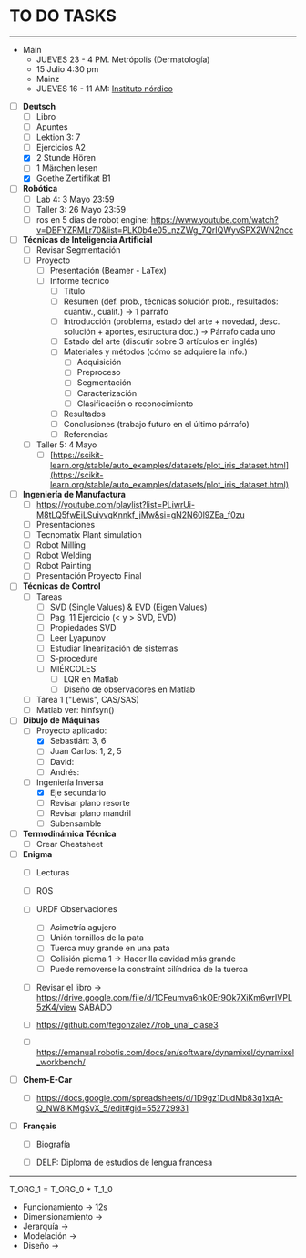 # TO DO TASKS 

---

- Main
	- JUEVES 23 - 4 PM. Metrópolis (Dermatología)
	- 15 Julio 4:30 pm
	- Mainz
	- JUEVES 16 - 11 AM: [Instituto nórdico](https://events.teams.microsoft.com/event/4f0862a9-ce52-4ed9-a33d-588dfbeb6072@c0539dc5-a784-46ff-8402-718cd7e48429)

- [ ] **Deutsch**
	- [ ] Libro
	- [ ] Apuntes
	- [ ] Lektion 3: 7
	- [ ] Ejercicios A2
	- [x] 2 Stunde Hören
	- [ ] 1 Märchen lesen
	- [x] Goethe Zertifikat B1

- [ ] **Robótica**
	- [ ] Lab 4: 3 Mayo 23:59
	- [ ] Taller 3: 26 Mayo 23:59
	- [ ] ros en 5 dias de robot engine: https://www.youtube.com/watch?v=DBFYZRMLr70&list=PLK0b4e05LnzZWg_7QrIQWyvSPX2WN2ncc

- [ ] **Técnicas de Inteligencia Artificial**
	- [ ] Revisar Segmentación
	- [ ] Proyecto
		- [ ] Presentación (Beamer - LaTex)
		- [ ] Informe técnico
			- [ ] Título
			- [ ] Resumen (def. prob., técnicas solución prob., resultados: cuantiv., cualit.) -> 1 párrafo
			- [ ] Introducción (problema, estado del arte + novedad, desc. solución + aportes, estructura doc.) -> Párrafo cada uno
			- [ ] Estado del arte (discutir sobre 3 artículos en inglés)
			- [ ] Materiales y métodos (cómo se adquiere la info.)
				- [ ] Adquisición
				- [ ] Preproceso
				- [ ] Segmentación
				- [ ] Caracterización
				- [ ] Clasificación o reconocimiento
			- [ ] Resultados
			- [ ] Conclusiones (trabajo futuro en el último párrafo)
			- [ ] Referencias
	- [ ] Taller 5: 4 Mayo
		- [ ] [https://scikit-learn.org/stable/auto_examples/datasets/plot_iris_dataset.html](https://scikit-learn.org/stable/auto_examples/datasets/plot_iris_dataset.html)

- [ ] **Ingeniería de Manufactura**
	- [ ] https://youtube.com/playlist?list=PLiwrUi-M8tLQ5fwEiLSuivvqKnnkf_jMw&si=gN2N60l9ZEa_f0zu
	- [ ] Presentaciones
	- [ ] Tecnomatix Plant simulation
	- [ ] Robot Milling
	- [ ] Robot Welding
	- [ ] Robot Painting
	- [ ] Presentación Proyecto Final

- [ ] **Técnicas de Control**
	- [ ] Tareas
		- [ ] SVD (Single Values) & EVD (Eigen Values)
		- [ ] Pag. 11 Ejercicio (< y > SVD, EVD)
		- [ ] Propiedades SVD
		- [ ] Leer Lyapunov
		- [ ] Estudiar linearización de sistemas
		- [ ] S-procedure
		- [ ] MIÉRCOLES
			- [ ] LQR en Matlab
			- [ ] Diseño de observadores en Matlab
	- [ ] Tarea 1 ("Lewis", CAS/SAS)
	- [ ] Matlab ver: hinfsyn()

- [ ] **Dibujo de Máquinas**
	- [ ] Proyecto aplicado:
		- [x] Sebastián: 3, 6
		- [ ] Juan Carlos: 1, 2, 5
		- [ ] David: 
		- [ ] Andrés: 
	- [ ] Ingeniería Inversa
		- [x] Eje secundario
		- [ ] Revisar plano resorte
		- [ ] Revisar plano mandril
		- [ ] Subensamble

- [ ] **Termodinámica Técnica**
	- [ ] Crear Cheatsheet

- [ ] **Enigma**
	 - [ ] Lecturas
	 - [ ] ROS
	 - [ ] URDF Observaciones
		- [ ] Asimetría agujero
		- [ ] Unión tornillos de la pata
		- [ ] Tuerca muy grande en una pata
		- [ ] Colisión pierna 1 -> Hacer lla cavidad más grande
		- [ ] Puede removerse la constraint cilíndrica de la tuerca
	 - [ ] Revisar el libro -> https://drive.google.com/file/d/1CFeumva6nkOEr9Ok7XiKm6wrIVPL5zK4/view SÁBADO
	 - [ ] https://github.com/fegonzalez7/rob_unal_clase3
	 - [ ] https://emanual.robotis.com/docs/en/software/dynamixel/dynamixel_workbench/


- [ ] **Chem-E-Car**
	- [ ] https://docs.google.com/spreadsheets/d/1D9gz1DudMb83q1xqA-Q_NW8IKMgSvX_5/edit#gid=552729931


- [ ]  **Français**
	- [ ] Biografía
	- [ ] DELF: Diploma de estudios de lengua francesa




---

T_ORG_1 = T_ORG_0 * T_1_0

- Funcionamiento -> 12s
- Dimensionamiento -> 
- Jerarquía ->
- Modelación ->
- Diseño ->